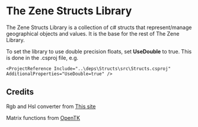 # The Zene Structs Library

The Zene Structs Library is a collection of c# structs that represent/manage geographical objects and values. It is the base for the rest of The Zene Library.

To set the library to use double precision floats, set **UseDouble** to true. This is done in the .csproj file, e.g.
```
<ProjectReference Include="..\deps\Structs\src\Structs.csproj" AdditionalProperties="UseDouble=true" />
```

## Credits

Rgb and Hsl converter from [This site](http://csharphelper.com/howtos/howto_rgb_to_hls.html)<br>

Matrix functions from [OpenTK](https://github.com/opentk/opentk)<br>